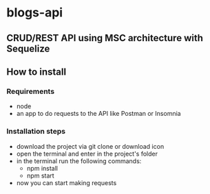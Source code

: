 # blogs-api
## CRUD/REST API using MSC architecture with Sequelize

## How to install

### Requirements
  - node
  - an app to do requests to the API like Postman or Insomnia

### Installation steps
  - download the project via git clone or download icon
  - open the terminal and enter in the project's folder
  - in the terminal run the following commands:
      - npm install
      - npm start
  - now you can start making requests
